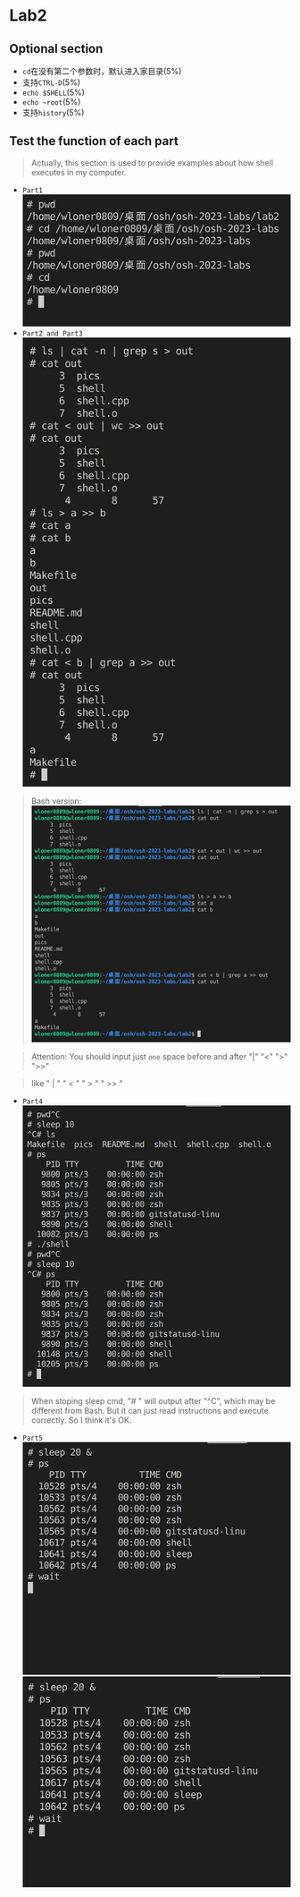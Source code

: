 # Lab2

## Optional section
* `cd`在没有第二个参数时，默认进入家目录(5%)
* 支持`CTRL-D`(5%)
* `echo $SHELL`(5%)
* `echo ~root`(5%)
* 支持`history`(5%)


## Test the function of each part
>  Actually, this section is used to provide examples about how shell executes in my computer.

* `Part1`
![](pics/Part1.png)
* `Part2 and Part3`
![](pics/Part2&Part3.png)
> Bash version:
![](pics/bash_Part2&Part3.png)

> Attention: You should input just `one` space before and after "|" "<" ">" ">>"

> like " | "    " < "    " > "  " >> "

* `Part4`
![](pics/Part4.png)
> When stoping sleep cmd, "# " will output after "^C", which may be different from Bash. But it can just read instructions and execute correctly. So I think it's OK.

* `Part5`
![](pics/Part5_1.png)
![](pics/Part5_2.png)

